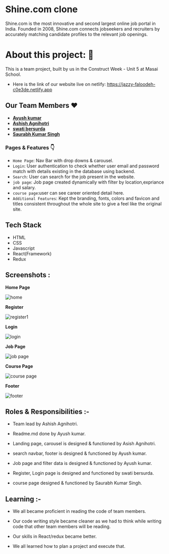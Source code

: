 # Shine.com clone

Shine.com is the most innovative and second largest online job portal in India. Founded in 2008, 
Shine.com connects jobseekers and recruiters by accurately matching candidate profiles to the relevant job openings.

# About this project: 🙌

This is a team project, built by us in the Construct Week - Unit 5 at Masai School.

- Here is the link of our website live on netlify: https://jazzy-faloodeh-c0e3de.netlify.app

## Our Team Members ❤️

- **[Ayush kumar](https://github.com/ayush7271)**
- **[ Ashish Agnihotri](https://github.com/AshishAgnihotri96)**
- **[swati bersurda](https://github.com/swatibersurda)**
- **[Saurabh Kumar Singh](https://github.com/100rbrajpuT)**


### Pages & Features 👇

- `Home Page`: Nav Bar with drop downs & carousel.
- `Login`: User authentication to check whether user email and password match with details existing in the database using backend.
- `Search`: User can search for the job present in the website.
- `job page`: Job page created dynamically with filter by location,expriance and salary.
- `course page`:user can see career oriented detail here.
- `Additional Features`: Kept the branding, fonts, colors and favicon and titles consistent throughout the whole site to give a feel like the original site.

## Tech Stack

- HTML
- CSS
- Javascript
- React(Framework)
- Redux


## Screenshots :

**Home Page**

![home](https://user-images.githubusercontent.com/99814289/189511137-0ef08021-aa3c-46f7-b003-eba9c8848142.png)


**Register**

![register1](https://user-images.githubusercontent.com/99814289/189511449-aa1c298d-fcfa-4251-9053-04f95b3b91ff.png)


**Login**

![login](https://user-images.githubusercontent.com/99814289/189511164-36725055-5031-459e-9772-643f688c32e8.png)


**Job Page**

![job page](https://user-images.githubusercontent.com/99814289/189511177-f9f9f096-2b63-4f58-a6b9-445ebf473537.png)


**Course Page**

![course page](https://user-images.githubusercontent.com/99814289/189511191-b8be141a-abf7-4284-8c1a-d074e8aa45a1.png)

**Footer**

![footer](https://user-images.githubusercontent.com/99814289/189511200-2cdab1e9-be2e-45a6-b1d1-2604e9b218a7.png)

## Roles & Responsibilities :-
  
  
- Team lead by Ashish Agnihotri.

- Readme.md done by Ayush kumar.

- Landing page, carousel is designed & functioned by Asish Agnihotri.

- search navbar, footer is designed & functioned by Ayush kumar.

- Job page and filter data is designed & functioned by Ayush kumar.

- Register, Login page is designed and functioned by swati bersurda.

- course page designed & functioned by Saurabh Kumar Singh.

## Learning :-

- We all became proficient in reading the code of team members.

- Our code writing style became cleaner as we had to think while writing code that other team members will be reading.

- Our skills in React/redux became better.

- We all learned how to plan a project and execute that.

